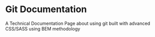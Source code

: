 # Git Documentation
A Technical Documentation Page about using git built with advanced CSS/SASS using BEM methodology
